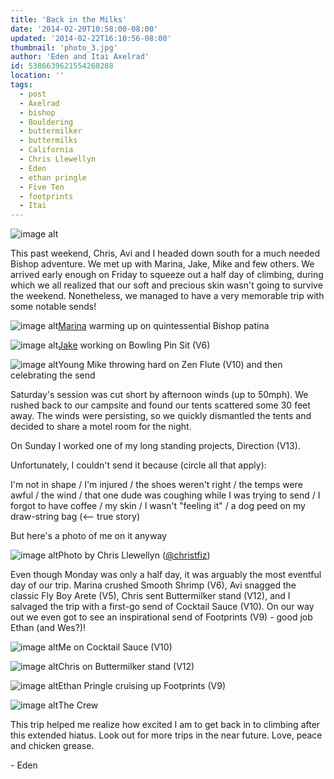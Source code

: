 ```yaml
---
title: 'Back in the Milks'
date: '2014-02-20T10:58:00-08:00'
updated: '2014-02-22T16:10:56-08:00'
thumbnail: 'photo_3.jpg'
author: 'Eden and Itai Axelrad'
id: 5386639621554268288
location: ''
tags:
  - post
  - Axelrad
  - bishop
  - Bouldering
  - buttermilker
  - buttermilks
  - California
  - Chris Llewellyn
  - Eden
  - ethan pringle
  - Five Ten
  - footprints
  - Itai
---
```


![image alt](/images/photo_3.jpg)

This past weekend, Chris, Avi and I headed down south for a much needed Bishop adventure. We met up with Marina, Jake, Mike and few others. We arrived early enough on Friday to squeeze out a half day of climbing, during which we all realized that our soft and precious skin wasn't going to survive the weekend. Nonetheless, we managed to have a very memorable trip with some notable sends!

![image alt](/images/photo_5.jpg)[Marina](/images/marinasumie) warming up on quintessential Bishop patina

![image alt](/images/bpin.jpg)[Jake](/images/yukanjahnsen) working on Bowling Pin Sit (V6)

![image alt](/images/zflute.jpg)Young Mike throwing hard on Zen Flute (V10) and then celebrating the send

Saturday's session was cut short by afternoon winds (up to 50mph). We rushed back to our campsite and found our tents scattered some 30 feet away. The winds were persisting, so we quickly dismantled the tents and decided to share a motel room for the night.

On Sunday I worked one of my long standing projects, Direction (V13).

Unfortunately, I couldn't send it because (circle all that apply):

I'm not in shape / I'm injured / the shoes weren't right / the temps were awful / the wind / that one dude was coughing while I was trying to send / I forgot to have coffee / my skin / I wasn't "feeling it" / a dog peed on my draw-string bag (<\-- true story)

But here's a photo of me on it anyway

![image alt](/images/1958259_10202434359556727_82135171_n.jpg)Photo by Chris Llewellyn ([@christfiz](/images/christifiz))

Even though Monday was only a half day, it was arguably the most eventful day of our trip. Marina crushed Smooth Shrimp (V6), Avi snagged the classic Fly Boy Arete (V5), Chris sent Buttermilker stand (V12), and I salvaged the trip with a first-go send of Cocktail Sauce (V10). On our way out we even got to see an inspirational send of Footprints (V9) - good job Ethan (and Wes?)!

![image alt](/images/photo_4.jpg)Me on Cocktail Sauce (V10)

![image alt](/images/milk.jpg)Chris on Buttermilker stand (V12)

![image alt](/images/photo_6.jpg)Ethan Pringle cruising up Footprints (V9)

![image alt](/images/IMG_8643.jpg)The Crew

This trip helped me realize how excited I am to get back in to climbing after this extended hiatus. Look out for more trips in the near future. Love, peace and chicken grease.

\- Eden
